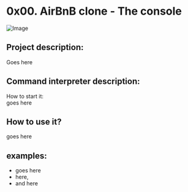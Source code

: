 # 0x00. AirBnB clone - The console
![Image](https://i.imgur.com/9vI2cVB.png)  

## Project description:  
Goes here


## Command interpreter description:  
How to start it:  
goes here


## How to use it?  
goes here


## examples:
- goes here
- here,
- and here
